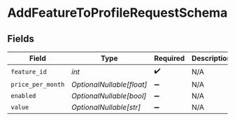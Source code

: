 # AddFeatureToProfileRequestSchema


## Fields

| Field                     | Type                      | Required                  | Description               |
| ------------------------- | ------------------------- | ------------------------- | ------------------------- |
| `feature_id`              | *int*                     | :heavy_check_mark:        | N/A                       |
| `price_per_month`         | *OptionalNullable[float]* | :heavy_minus_sign:        | N/A                       |
| `enabled`                 | *OptionalNullable[bool]*  | :heavy_minus_sign:        | N/A                       |
| `value`                   | *OptionalNullable[str]*   | :heavy_minus_sign:        | N/A                       |